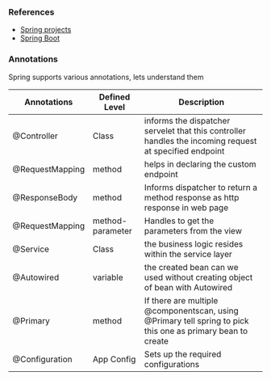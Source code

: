 ### References
- [Spring projects](https://spring.io/projects)
- [Spring Boot ](https://spring.io/guides/gs/spring-boot/)

### Annotations
 Spring supports various annotations, lets understand them 

| Annotations     | Defined Level     | Description                                                                                             |
|-----------------|-------------------|---------------------------------------------------------------------------------------------------------|
| @Controller     | Class             | informs the dispatcher servelet that this controller handles the incoming request at specified endpoint |
| @RequestMapping | method            | helps in declaring the custom endpoint                                                                  |
| @ResponseBody   | method            | Informs dispatcher to return a method response as http response in web page                             |
| @RequestMapping | method-parameter  | Handles to get the parameters from the view                                                             |
| @Service        | Class             | the business logic resides within the service layer                                                       |
| @Autowired      | variable | the created bean can we used without creating object of bean with Autowired                             |
| @Primary     | method | If there are multiple @componentscan, using @Primary tell spring to pick this one as primary bean to create                             |
| @Configuration | App Config  | Sets up the required configurations                                                            |
